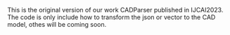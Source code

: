 This is the original version of our work CADParser published in IJCAI2023.
The code is only include how to transform the json or vector to the CAD model, othes will be coming soon.
